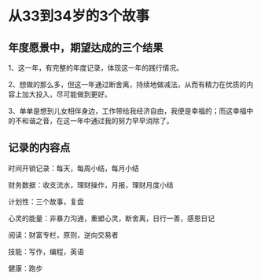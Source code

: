 # 从33到34岁的3个故事

## 年度愿景中，期望达成的三个结果

1、这一年，有完整的年度记录，体现这一年的践行情况。

2、想做的那么多，但这一年通过断舍离，持续地做减法，从而有精力在优质的内容上加大投入，尽可能做到更好。

3、单单是想到儿女相伴身边，工作带给我经济自由，我便是幸福的；而这幸福中的不和谐之音，在这一年中通过我的努力早早消除了。

## 记录的内容点

时间开销记录：每天，每周小结，每月小结

财务数据：收支流水，理财操作，月报，理财月度小结

计划性：三个故事，复盘

心灵的能量：非暴力沟通，重塑心灵，断舍离，日行一善，感恩日记

阅读：财富专栏，原则，逆向交易者

技能：写作，编程，英语

健康：跑步

##

